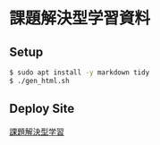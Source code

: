 課題解決型学習資料
==============================

Setup
------------------------------

```sh
$ sudo apt install -y markdown tidy
$ ./gen_html.sh
```

Deploy Site
------------------------------

[課題解決型学習](https://tomo-tomo.ddns.net/PBL-Lecture/)
